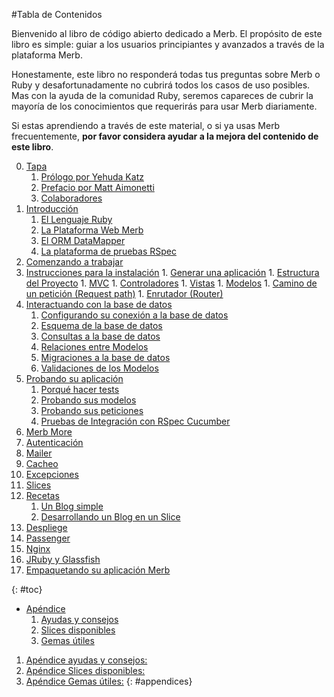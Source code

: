 #Tabla de Contenidos

<div id="intro">
	<p>Bienvenido al libro de código abierto dedicado a Merb. El propósito de este libro es simple: guiar a los usuarios principiantes y avanzados a través de la plataforma Merb.</p>
	<p>Honestamente, este libro no responderá todas tus preguntas sobre Merb o Ruby y desafortunadamente no cubrirá todos los casos de uso posibles. Mas con la ayuda de la comunidad Ruby, seremos capareces de cubrir la mayoría de los conocimientos que requerirás para usar Merb diariamente.</p>
	<p>Si estas aprendiendo a través de este material, o si ya usas Merb frecuentemente, <strong>por favor considera ayudar a la mejora del contenido de este libro</strong>.</p>
</div>

0. [Tapa](/es/front-matter)
	1. [Prólogo por Yehuda Katz](/es/front-matter/foreword)
	2. [Prefacio por Matt Aimonetti](/es/front-matter/preface)
	3. [Colaboradores](/es/front-matter/contributors)
1. [Introducción](/es/introduction)
	1. [El Lenguaje Ruby](/es/introduction/ruby)
	2. [La Plataforma Web Merb](/es/introduction/merb)
	3. [El ORM DataMapper](/es/introduction/datamapper)
	4. [La plataforma de pruebas RSpec](/es/introduction/rspec)
2. [Comenzando a trabajar](/es/getting-started)
  1. [Instrucciones para la instalación](/es/getting-started/install-instructions)
	1. [Generar una aplicación](/es/getting-started/generate-an-application)
	1. [Estructura del Proyecto](/es/getting-started/project-structure)
	1. [MVC](/es/getting-started/mvc)
	1. [Controladores](/es/getting-started/controllers)
	1. [Vistas](/es/getting-started/views)
	1. [Modelos](/es/getting-started/models)
	1. [Camino de un petición (Request path)](/es/getting-started/request-path)
	1. [Enrutador (Router)](/es/getting-started/router)
3. [Interactuando con la base de datos](/es/interacting-with-the-database)
	1. [Configurando su conexión a la base de datos](/es/interacting-with-the-database/dm-setting-up)
	1. [Esquema de la base de datos](/es/interacting-with-the-database/dm-schema)
	1. [Consultas a la base de datos](/es/interacting-with-the-database/dm-queries)
	1. [Relaciones entre Modelos](/es/interacting-with-the-database/dm-relationships)
	1. [Migraciones a la base de datos](/es/interacting-with-the-database/dm-migrations)
	1. [Validaciones de los Modelos](/es/interacting-with-the-database/dm-validations)
4. [Probando su aplicación](/es/testing-your-application)
	1. [Porqué hacer tests](/es/testing-your-application/why)
	1. [Probando sus modelos](/es/testing-your-application/models)
	1. [Probando sus peticiones](/es/testing-your-application/requests)
	1. [Pruebas de Integración con RSpec Cucumber](/es/testing-your-application/cucumber)
5. [Merb More](/es/merb-more)
  1. [Autenticación](/es/merb-more/authentication)
  1. [Mailer](/es/merb-more/mailer)
  1. [Cacheo](/es/merb-more/caching)
  1. [Excepciones](/es/merb-more/exceptions)
  1. [Slices](/es/merb-more/exceptions)
6. [Recetas](/es/recipes)
	1. [Un Blog simple](/es/recipes/simple-blog)
	1. [Desarrollando un Blog en un Slice](/es/recipes/blog-slice)
7. [Despliege](/es/deployment)
  1. [Passenger](/es/deployment/passenger)
  1. [Nginx](/es/deployment/nginx)
  1. [JRuby y Glassfish](/es/deployment/jruby)
  1. [Empaquetando su aplicación Merb](/es/deployment/bundle)

{: #toc}

* [Apéndice](/es/appendix)
  1. [Ayudas y consejos](/es/appendix/hints-tips)
  1. [Slices disponibles](/es/appendix/slices)
  1. [Gemas útiles](/es/appendix/gems)

1. [Apéndice ayudas y consejos:](/es/appendix/hints-tips)
1. [Apéndice Slices disponibles:](/es/appendix/slices)
1. [Apéndice Gemas útiles:](/es/appendix/gems)
{: #appendices}
